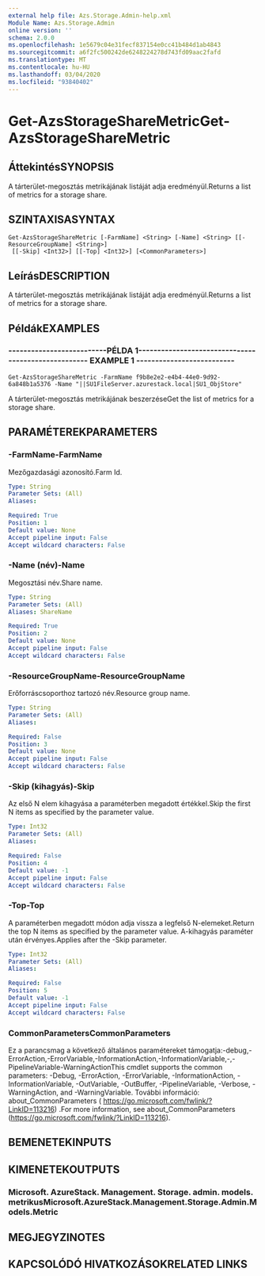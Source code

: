 ```yaml
---
external help file: Azs.Storage.Admin-help.xml
Module Name: Azs.Storage.Admin
online version: ''
schema: 2.0.0
ms.openlocfilehash: 1e5679c04e31fecf837154e0cc41b484d1ab4843
ms.sourcegitcommit: a6f2fc500242de6248224278d743fd09aac2fafd
ms.translationtype: MT
ms.contentlocale: hu-HU
ms.lasthandoff: 03/04/2020
ms.locfileid: "93840402"
---
```

# <span data-ttu-id="51ede-101">Get-AzsStorageShareMetric</span><span class="sxs-lookup"><span data-stu-id="51ede-101">Get-AzsStorageShareMetric</span></span>

## <span data-ttu-id="51ede-102">Áttekintés</span><span class="sxs-lookup"><span data-stu-id="51ede-102">SYNOPSIS</span></span>
<span data-ttu-id="51ede-103">A tárterület-megosztás metrikájának listáját adja eredményül.</span><span class="sxs-lookup"><span data-stu-id="51ede-103">Returns a list of metrics for a storage share.</span></span>

## <span data-ttu-id="51ede-104">SZINTAXISA</span><span class="sxs-lookup"><span data-stu-id="51ede-104">SYNTAX</span></span>

```
Get-AzsStorageShareMetric [-FarmName] <String> [-Name] <String> [[-ResourceGroupName] <String>]
 [[-Skip] <Int32>] [[-Top] <Int32>] [<CommonParameters>]
```

## <span data-ttu-id="51ede-105">Leírás</span><span class="sxs-lookup"><span data-stu-id="51ede-105">DESCRIPTION</span></span>
<span data-ttu-id="51ede-106">A tárterület-megosztás metrikájának listáját adja eredményül.</span><span class="sxs-lookup"><span data-stu-id="51ede-106">Returns a list of metrics for a storage share.</span></span>

## <span data-ttu-id="51ede-107">Példák</span><span class="sxs-lookup"><span data-stu-id="51ede-107">EXAMPLES</span></span>

### <span data-ttu-id="51ede-108">--------------------------PÉLDA 1--------------------------</span><span class="sxs-lookup"><span data-stu-id="51ede-108">-------------------------- EXAMPLE 1 --------------------------</span></span>
```
Get-AzsStorageShareMetric -FarmName f9b8e2e2-e4b4-44e0-9d92-6a848b1a5376 -Name "||SU1FileServer.azurestack.local|SU1_ObjStore"
```

<span data-ttu-id="51ede-109">A tárterület-megosztás metrikájának beszerzése</span><span class="sxs-lookup"><span data-stu-id="51ede-109">Get the list of metrics for a storage share.</span></span>

## <span data-ttu-id="51ede-110">PARAMÉTEREK</span><span class="sxs-lookup"><span data-stu-id="51ede-110">PARAMETERS</span></span>

### <span data-ttu-id="51ede-111">-FarmName</span><span class="sxs-lookup"><span data-stu-id="51ede-111">-FarmName</span></span>
<span data-ttu-id="51ede-112">Mezőgazdasági azonosító.</span><span class="sxs-lookup"><span data-stu-id="51ede-112">Farm Id.</span></span>

```yaml
Type: String
Parameter Sets: (All)
Aliases: 

Required: True
Position: 1
Default value: None
Accept pipeline input: False
Accept wildcard characters: False
```

### <span data-ttu-id="51ede-113">-Name (név)</span><span class="sxs-lookup"><span data-stu-id="51ede-113">-Name</span></span>
<span data-ttu-id="51ede-114">Megosztási név.</span><span class="sxs-lookup"><span data-stu-id="51ede-114">Share name.</span></span>

```yaml
Type: String
Parameter Sets: (All)
Aliases: ShareName

Required: True
Position: 2
Default value: None
Accept pipeline input: False
Accept wildcard characters: False
```

### <span data-ttu-id="51ede-115">-ResourceGroupName</span><span class="sxs-lookup"><span data-stu-id="51ede-115">-ResourceGroupName</span></span>
<span data-ttu-id="51ede-116">Erőforráscsoporthoz tartozó név.</span><span class="sxs-lookup"><span data-stu-id="51ede-116">Resource group name.</span></span>

```yaml
Type: String
Parameter Sets: (All)
Aliases: 

Required: False
Position: 3
Default value: None
Accept pipeline input: False
Accept wildcard characters: False
```

### <span data-ttu-id="51ede-117">-Skip (kihagyás)</span><span class="sxs-lookup"><span data-stu-id="51ede-117">-Skip</span></span>
<span data-ttu-id="51ede-118">Az első N elem kihagyása a paraméterben megadott értékkel.</span><span class="sxs-lookup"><span data-stu-id="51ede-118">Skip the first N items as specified by the parameter value.</span></span>

```yaml
Type: Int32
Parameter Sets: (All)
Aliases: 

Required: False
Position: 4
Default value: -1
Accept pipeline input: False
Accept wildcard characters: False
```

### <span data-ttu-id="51ede-119">-Top</span><span class="sxs-lookup"><span data-stu-id="51ede-119">-Top</span></span>
<span data-ttu-id="51ede-120">A paraméterben megadott módon adja vissza a legfelső N-elemeket.</span><span class="sxs-lookup"><span data-stu-id="51ede-120">Return the top N items as specified by the parameter value.</span></span>
<span data-ttu-id="51ede-121">A-kihagyás paraméter után érvényes.</span><span class="sxs-lookup"><span data-stu-id="51ede-121">Applies after the -Skip parameter.</span></span>

```yaml
Type: Int32
Parameter Sets: (All)
Aliases: 

Required: False
Position: 5
Default value: -1
Accept pipeline input: False
Accept wildcard characters: False
```

### <span data-ttu-id="51ede-122">CommonParameters</span><span class="sxs-lookup"><span data-stu-id="51ede-122">CommonParameters</span></span>
<span data-ttu-id="51ede-123">Ez a parancsmag a következő általános paramétereket támogatja:-debug,-ErrorAction,-ErrorVariable,-InformationAction,-InformationVariable,-,-PipelineVariable-WarningAction</span><span class="sxs-lookup"><span data-stu-id="51ede-123">This cmdlet supports the common parameters: -Debug, -ErrorAction, -ErrorVariable, -InformationAction, -InformationVariable, -OutVariable, -OutBuffer, -PipelineVariable, -Verbose, -WarningAction, and -WarningVariable.</span></span> <span data-ttu-id="51ede-124">További információ: about_CommonParameters ( https://go.microsoft.com/fwlink/?LinkID=113216) .</span><span class="sxs-lookup"><span data-stu-id="51ede-124">For more information, see about_CommonParameters (https://go.microsoft.com/fwlink/?LinkID=113216).</span></span>

## <span data-ttu-id="51ede-125">BEMENETEK</span><span class="sxs-lookup"><span data-stu-id="51ede-125">INPUTS</span></span>

## <span data-ttu-id="51ede-126">KIMENETEK</span><span class="sxs-lookup"><span data-stu-id="51ede-126">OUTPUTS</span></span>

### <span data-ttu-id="51ede-127">Microsoft. AzureStack. Management. Storage. admin. models. metrikus</span><span class="sxs-lookup"><span data-stu-id="51ede-127">Microsoft.AzureStack.Management.Storage.Admin.Models.Metric</span></span>

## <span data-ttu-id="51ede-128">MEGJEGYZI</span><span class="sxs-lookup"><span data-stu-id="51ede-128">NOTES</span></span>

## <span data-ttu-id="51ede-129">KAPCSOLÓDÓ HIVATKOZÁSOK</span><span class="sxs-lookup"><span data-stu-id="51ede-129">RELATED LINKS</span></span>

